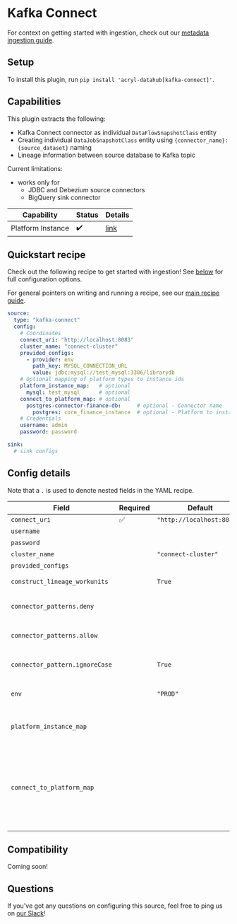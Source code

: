 # Kafka Connect

For context on getting started with ingestion, check out our [metadata ingestion guide](../README.md).

## Setup

To install this plugin, run `pip install 'acryl-datahub[kafka-connect]'`.

## Capabilities

This plugin extracts the following:

- Kafka Connect connector as individual `DataFlowSnapshotClass` entity
- Creating individual `DataJobSnapshotClass` entity using `{connector_name}:{source_dataset}` naming
- Lineage information between source database to Kafka topic

Current limitations:

- works only for 
  - JDBC and Debezium source connectors
  - BigQuery sink connector

| Capability | Status | Details | 
| -----------| ------ | ---- |
| Platform Instance | ✔️ | [link](../../docs/platform-instances.md) |


## Quickstart recipe

Check out the following recipe to get started with ingestion! See [below](#config-details) for full configuration options.

For general pointers on writing and running a recipe, see our [main recipe guide](../README.md#recipes).

```yml
source:
  type: "kafka-connect"
  config:
    # Coordinates
    connect_uri: "http://localhost:8083"
    cluster_name: "connect-cluster"
    provided_configs:     
      - provider: env
        path_key: MYSQL_CONNECTION_URL
        value: jdbc:mysql://test_mysql:3306/librarydb
    # Optional mapping of platform types to instance ids
    platform_instance_map:   # optional
      mysql: test_mysql      # optional
    connect_to_platform_map: # optional
      postgres-connector-finance-db:     # optional - Connector name
        postgres: core_finance_instance  # optional - Platform to instance map
    # Credentials
    username: admin
    password: password

sink:
  # sink configs
```


## Config details

Note that a `.` is used to denote nested fields in the YAML recipe.

| Field                       | Required | Default                    | Description                                                                                                                                                                                                                                                                                  |
|-----------------------------| -------- | -------------------------- |----------------------------------------------------------------------------------------------------------------------------------------------------------------------------------------------------------------------------------------------------------------------------------------------|
| `connect_uri`               |    ✅    | `"http://localhost:8083/"` | URI to connect to.                                                                                                                                                                                                                                                                           |
| `username`                  |          |                            | Kafka Connect username.                                                                                                                                                                                                                                                                      |
| `password`                  |          |                            | Kafka Connect password.                                                                                                                                                                                                                                                                      |
| `cluster_name`              |          | `"connect-cluster"`        | Cluster to ingest from.                                                                                                                                                                                                                                                                      |
| `provided_configs`          |          |                            | Provided Configurations                                                                                                                                                                                                                                                                      |
| `construct_lineage_workunits` |    | `True`                     | Whether to create the input and output Dataset entities                                                                                                                                                                                                                                      |
| `connector_patterns.deny`   |          |                            | List of regex patterns for connectors to include in ingestion.                                                                                                                                                                                                                               |
| `connector_patterns.allow`  |          |                            | List of regex patterns for connectors to exclude from ingestion.                                                                                                                                                                                                                             |
| `connector_pattern.ignoreCase` |     | `True`      | Whether to ignore case sensitivity during pattern matching.                                                                                                                                                                                                                                  |
| `env`                       |          | `"PROD"`                   | Environment to use in namespace when constructing URNs.                                                                                                                                                                                                                                      |
| `platform_instance_map`     |     |     | Platform instance mapping to use when constructing URNs. e.g.`platform_instance_map: { "hive": "warehouse" }`                                                                                                                                                                                |
| `connect_to_platform_map`   |     |     | Platform instance mapping when multiple instances for a platform is available. Entry for a platform should be in either `platform_instance_map` or `connect_to_platform_map`. e.g.`connect_to_platform_map: { "postgres-connector-finance-db": "postgres": "core_finance_instance" }` |

## Compatibility

Coming soon!

## Questions

If you've got any questions on configuring this source, feel free to ping us on [our Slack](https://slack.datahubproject.io/)!
